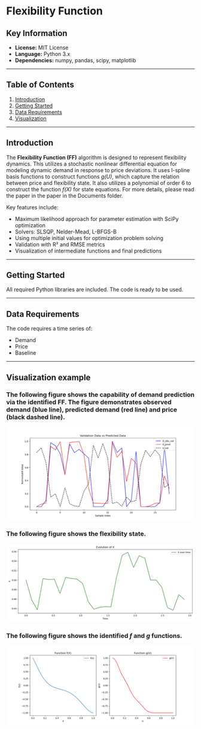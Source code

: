 # Flexibility Function

## Key Information
- **License:** MIT License  
- **Language:** Python 3.x  
- **Dependencies:** numpy, pandas, scipy, matplotlib  

---

## Table of Contents
1. [Introduction](#introduction)  
2. [Getting Started](#getting-started)  
3. [Data Requirements](#data-requirements)  
4. [Visualization](#visualization)  


---

## Introduction
The **Flexibility Function (FF)** algorithm is designed to represent flexibility dynamics. This utilizes a stochastic nonlinear differential equation for modeling dynamic demand in response to price deviations.
It uses I-spline basis functions to construct functions *g(U)*, which capture the relation between price and flexibility state. It also utilizes a polynomial of order 6 to construct the function *f(X)* for state equations. For more details, please read the paper in the paper in the Documents folder.

Key features include:  
- Maximum likelihood approach for parameter estimation with SciPy optimization
- Solvers: SLSQP, Nelder-Mead, L-BFGS-B
- Using multiple initial values for optimization problem solving   
- Validation with R² and RMSE metrics  
- Visualization of intermediate functions and final predictions  

---

## Getting Started

All required Python libraries are included. The code is ready to be used. 

---

## Data Requirements

The code requires a time series of:
- Demand
- Price
- Baseline

- --

## Visualization example
### The following figure shows the capability of demand prediction via the identified FF. The figure demonstrates observed demand (blue line), predicted demand (red line) and price (black dashed line).
![Function f(X)](Figures/Figure_1.png)

### The following figure shows the flexibility state.
![Function f(X)](Figures/Figure_2.png)

### The following figure shows the identified *f* and *g* functions.
![Function f(X)](Figures/Figure_3.png)



